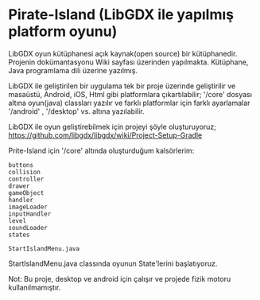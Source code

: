 # Pirate-Island (LibGDX ile yapılmış platform oyunu)

LibGDX oyun kütüphanesi açık kaynak(open source) bir kütüphanedir. Projenin dokümantasyonu Wiki sayfası üzerinden yapılmakta. Kütüphane, Java programlama dili üzerine yazılmış.

LibGDX ile geliştirilen bir uygulama tek bir proje üzerinde geliştirilir ve masaüstü, Android, iOS, Html gibi platformlara çıkartılabilir; '/core' dosyası altına oyun(java) classları yazılır ve farklı platformlar için farklı ayarlamalar '/android' , '/desktop' vs. altına yazılabilir.

LibGDX ile oyun geliştirebilmek için projeyi şöyle oluşturuyoruz; https://github.com/libgdx/libgdx/wiki/Project-Setup-Gradle 

Prite-Island için '/core' altında oluşturduğum kalsörlerim:

 	buttons
	collision 	
	controller 	
	drawer 	
	gameObject 	
	handler 	
	imageLoader 	
	inputHandler 
	level 	
	soundLoader 
	states
 	
	StartIslandMenu.java
StartIslandMenu.java classında oyunun State'lerini başlatıyoruz. 

Not: Bu proje, desktop ve android için çalışır ve projede fizik motoru kullanılmamıştır.
